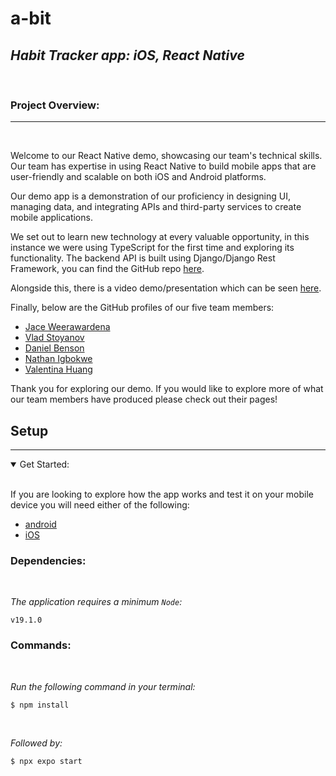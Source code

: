 # **a-bit**

## _**Habit Tracker app: iOS, React Native**_

<br>

### **Project Overview:**

---

<br>

Welcome to our React Native demo, showcasing our team's technical skills. Our team has expertise in using React Native to build mobile apps that are user-friendly and scalable on both iOS and Android platforms.

Our demo app is a demonstration of our proficiency in designing UI, managing data, and integrating APIs and third-party services to create mobile applications.

We set out to learn new technology at every valuable opportunity, in this instance we were using TypeScript for the first time and exploring its functionality. The backend API is built using Django/Django Rest Framework, you can find the GitHub repo [here](https://github.com/VladStoyanovADP/Habit-Tracker).

Alongside this, there is a video demo/presentation which can be seen [here](https://www.youtube.com/watch?v=iUrSxLPm9Zo&feature=youtu.be&ab_channel=VladStoyanov).

Finally, below are the GitHub profiles of our five team members:

- [Jace Weerawardena](https://github.com/crypticalfish86)
- [Vlad Stoyanov](https://github.com/VladStoyanovADP)
- [Daniel Benson](https://github.com/dvbenson)
- [Nathan Igbokwe](https://github.com/n-igbokwe)
- [Valentina Huang](ttps://github.com/tuttitaken01)

Thank you for exploring our demo. If you would like to explore more of what our team members have produced please check out their pages!

## **Setup**

---

<details open>
<summary>
 Get Started:
</summary>
<br>

If you are looking to explore how the app works and test it on your mobile device you will need either of the following:

- [android](https://play.google.com/store/apps/details?id=host.exp.exponent&hl=en_GB&gl=US&pli=1)
- [iOS](https://apps.apple.com/us/app/expo-go/id982107779)

### **Dependencies:**

<br>

_The application requires a minimum `Node`:_

```
v19.1.0
```

### **Commands:**

<br>

_Run the following command in your terminal:_

```
$ npm install
```

<br>

_Followed by:_

```
$ npx expo start
```

</details>
